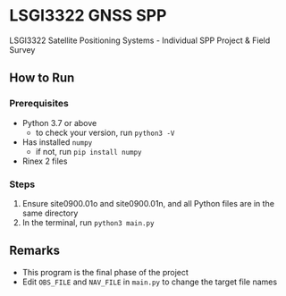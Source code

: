 # LSGI3322 GNSS SPP
LSGI3322 Satellite Positioning Systems - Individual SPP Project &amp; Field Survey

## How to Run
### Prerequisites
- Python 3.7 or above
  - to check your version, run `python3 -V`
- Has installed `numpy`
  - if not, run `pip install numpy`
- Rinex 2 files

### Steps
1. Ensure site0900.01o and site0900.01n, and all Python files are in the same directory
1. In the terminal, run `python3 main.py`

## Remarks
- This program is the final phase of the project
- Edit `OBS_FILE` and `NAV_FILE` in `main.py` to change the target file names
